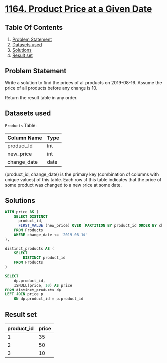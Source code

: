 # [1164. Product Price at a Given Date](https://leetcode.com/problems/product-price-at-a-given-date/description/)

## Table Of Contents
1. [Problem Statement]()
2. [Datasets used]()
3. [Solutions]()
4. [Result set]()

## Problem Statement

Write a solution to find the prices of all products on 2019-08-16. Assume the price of all products before any change is 10.

Return the result table in any order.

## Datasets used

```Products``` Table:

| Column Name   | Type    |
| ------------- | ------- |
| product_id    | int     |
| new_price     | int     |
| change_date   | date    |

(product_id, change_date) is the primary key (combination of columns with unique values) of this table.
Each row of this table indicates that the price of some product was changed to a new price at some date.

## Solutions

```sql
WITH price AS (
    SELECT DISTINCT
      product_id,
      FIRST_VALUE (new_price) OVER (PARTITION BY product_id ORDER BY change_date DESC) AS price
    FROM Products
    WHERE change_date <= '2019-08-16'
),

distinct_products AS (
    SELECT
        DISTINCT product_id
    FROM Products
)

SELECT
    dp.product_id,
    ISNULL(price, 10) AS price
FROM distinct_products dp
LEFT JOIN price p
    ON dp.product_id = p.product_id
```

## Result set

| product_id | price |
| ---------- | ----- |
| 1          | 35    |
| 2          | 50    |
| 3          | 10    |